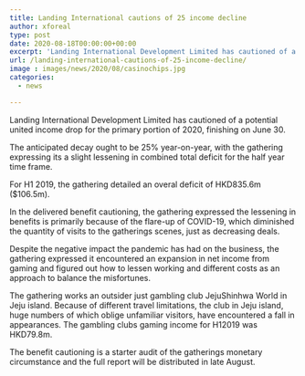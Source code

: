 ```yaml
---
title: Landing International cautions of 25 income decline
author: xforeal 
type: post
date: 2020-08-18T00:00:00+00:00
excerpt: 'Landing International Development Limited has cautioned of a potential combined income drop for the main portion of 2020, finishing on June 30 '
url: /landing-international-cautions-of-25-income-decline/
image : images/news/2020/08/casinochips.jpg
categories:
  - news

---
```

Landing International Development Limited has cautioned of a potential united income drop for the primary portion of 2020, finishing on June 30. 

The anticipated decay ought to be 25&percnt; year-on-year, with the gathering expressing its a slight lessening in combined total deficit for the half year time frame. 

For H1 2019, the gathering detailed an overal deficit of HKD835.6m ($106.5m). 

In the delivered benefit cautioning, the gathering expressed the lessening in benefits is primarily because of the flare-up of COVID-19, which diminished the quantity of visits to the gatherings scenes, just as decreasing deals. 

Despite the negative impact the pandemic has had on the business, the gathering expressed it encountered an expansion in net income from gaming and figured out how to lessen working and different costs as an approach to balance the misfortunes. 

The gathering works an outsider just gambling club JejuShinhwa World in Jeju island. Because of different travel limitations, the club in Jeju island, huge numbers of which oblige unfamiliar visitors, have encountered a fall in appearances. The gambling clubs gaming income for H12019 was HKD79.8m. 

The benefit cautioning is a starter audit of the gatherings monetary circumstance and the full report will be distributed in late August.
